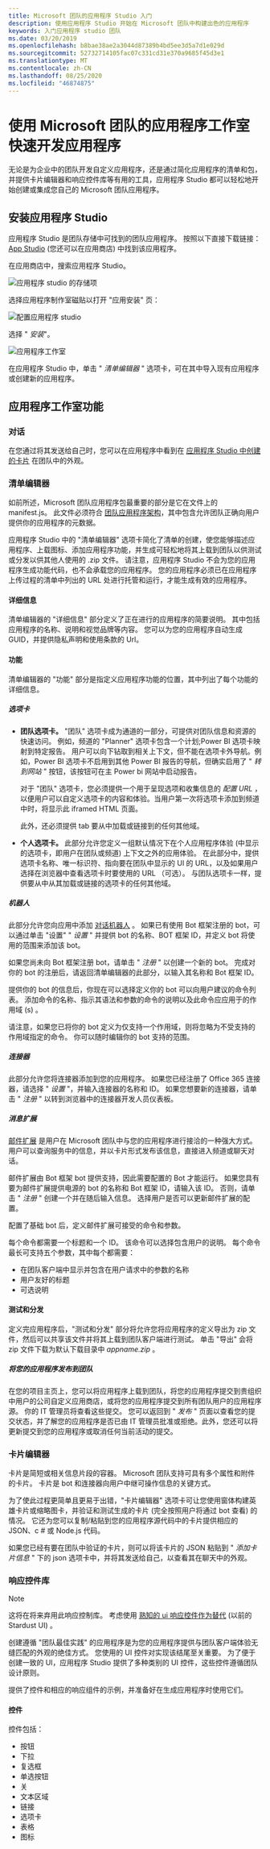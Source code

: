 ```yaml
---
title: Microsoft 团队的应用程序 Studio 入门
description: 使用应用程序 Studio 开始在 Microsoft 团队中构建出色的应用程序
keywords: 入门应用程序 studio 团队
ms.date: 03/20/2019
ms.openlocfilehash: b8bae38ae2a3044d87389b4bd5ee3d5a7d1e029d
ms.sourcegitcommit: 52732714105fac07c331cd31e370a9685f45d3e1
ms.translationtype: MT
ms.contentlocale: zh-CN
ms.lasthandoff: 08/25/2020
ms.locfileid: "46874875"
---
```

# <a name="quickly-develop-apps-with-app-studio-for-microsoft-teams"></a>使用 Microsoft 团队的应用程序工作室快速开发应用程序

无论是为企业中的团队开发自定义应用程序，还是通过简化应用程序的清单和包，并提供卡片编辑器和响应控件库等有用的工具，应用程序 Studio 都可以轻松地开始创建或集成您自己的 Microsoft 团队应用程序。

## <a name="installing-app-studio"></a>安装应用程序 Studio

应用程序 Studio 是团队存储中可找到的团队应用程序。 按照以下直接下载链接： [App Studio](https://aka.ms/InstallTeamsAppStudio) (您还可以在应用商店) 中找到该应用程序。

在应用商店中，搜索应用程序 Studio。

![应用程序 studio 的存储项](~/assets/images/get-started/storeteamsappstudio.png)

选择应用程序制作室磁贴以打开 "应用安装" 页：

![配置应用程序 studio](~/assets/images/get-started/teamsappstudioconfiguration.png)

选择 " *安装*"。

![应用程序工作室](~/assets/images/get-started/teamsappstudio.png)

在应用程序 Studio 中，单击 " *清单编辑器* " 选项卡，可在其中导入现有应用程序或创建新的应用程序。

## <a name="app-studio-features"></a>应用程序工作室功能

### <a name="conversation"></a>对话

在您通过将其发送给自己时，您可以在应用程序中看到在 [应用程序 Studio 中创建的卡片](#card-editor) 在团队中的外观。

### <a name="manifest-editor"></a>清单编辑器

如前所述，Microsoft 团队应用程序包最重要的部分是它在文件上的 manifest.js。 此文件必须符合 [团队应用程序架构](~/resources/schema/manifest-schema.md)，其中包含允许团队正确向用户提供你的应用程序的元数据。

应用程序 Studio 中的 "清单编辑器" 选项卡简化了清单的创建，使您能够描述应用程序、上载图标、添加应用程序功能，并生成可轻松地将其上载到团队以供测试或分发以供其他人使用的 .zip 文件。 请注意，应用程序 Studio 不会为您的应用程序生成功能代码，也不会承载您的应用程序。 您的应用程序必须已在应用程序上传过程的清单中列出的 URL 处进行托管和运行，才能生成有效的应用程序。

#### <a name="details"></a>详细信息

清单编辑器的 "详细信息" 部分定义了正在进行的应用程序的简要说明。 其中包括应用程序的名称、说明和视觉品牌等内容。 您可以为您的应用程序自动生成 GUID，并提供隐私声明和使用条款的 Url。

#### <a name="capabilities"></a>功能

清单编辑器的 "功能" 部分是指定义应用程序功能的位置，其中列出了每个功能的详细信息。

##### <a name="tabs"></a>选项卡

* **团队选项卡。** "团队" 选项卡成为通道的一部分，可提供对团队信息和资源的快速访问。 例如，频道的 "Planner" 选项卡包含一个计划;Power BI 选项卡映射到特定报告。 用户可以向下钻取到相关上下文，但不能在选项卡外导航。例如，Power BI 选项卡不启用到其他 Power BI 报告的导航，但确实启用了 " *转到网站* " 按钮，该按钮可在主 Power bi 网站中启动报告。

  对于 "团队" 选项卡，您必须提供一个用于呈现选项和收集信息的 *配置 URL* ，以便用户可以自定义选项卡的内容和体验。当用户第一次将选项卡添加到频道中时，将显示此 iframed HTML 页面。

  此外，还必须提供 tab 要从中加载或链接到的任何其他域。

* **个人选项卡。** 此部分允许您定义一组默认情况下在个人应用程序体验 (中显示的选项卡，即用户在团队或频道) 上下文之外的应用体验。 在此部分中，提供选项卡名称、唯一标识符、指向要在团队中显示的 UI 的 URL，以及如果用户选择在浏览器中查看选项卡时要使用的 URL （可选）。 与团队选项卡一样，提供要从中从其加载或链接的选项卡的任何其他域。

##### <a name="bots"></a>机器人

此部分允许您向应用中添加 [对话机器人](~/bots/what-are-bots.md) 。 如果已有使用 Bot 框架注册的 bot，可以通过单击 "设置" " *设置* " 并提供 bot 的名称、BOT 框架 ID，并定义 bot 将使用的范围来添加该 bot。

如果您尚未向 Bot 框架注册 bot，请单击 " *注册* " 以创建一个新的 bot。 完成对你的 bot 的注册后，请返回清单编辑器的此部分，以输入其名称和 Bot 框架 ID。

提供你的 bot 的信息后，你现在可以选择定义你的 bot 可以向用户建议的命令列表。 添加命令的名称、指示其语法和参数的命令的说明以及此命令应应用于的作用域 (s) 。

请注意，如果您已将你的 bot 定义为仅支持一个作用域，则将忽略为不受支持的作用域指定的命令。 你可以随时编辑你的 bot 支持的范围。

##### <a name="connectors"></a>连接器

此部分允许您将连接器添加到您的应用程序。 如果您已经注册了 Office 365 连接器，请选择 " *设置* "，并输入连接器的名称和 ID。 如果您想要新的连接器，请单击 " *注册* " 以转到浏览器中的连接器开发人员仪表板。

##### <a name="messaging-extensions"></a>消息扩展

[邮件扩展](~/messaging-extensions/what-are-messaging-extensions.md) 是用户在 Microsoft 团队中与您的应用程序进行接洽的一种强大方式。 用户可以查询服务中的信息，并以卡片形式发布该信息，直接进入频道或聊天对话。

邮件扩展由 Bot 框架 bot 提供支持，因此需要配置的 Bot 才能运行。 如果您具有要为邮件扩展提供电源的 bot 的名称和 Bot 框架 ID，请输入该 ID。 否则，请单击 " *注册* " 创建一个并在随后输入信息。 选择用户是否可以更新邮件扩展的配置。

配置了基础 bot 后，定义邮件扩展可接受的命令和参数。

每个命令都需要一个标题和一个 ID。 该命令可以选择包含用户的说明。 每个命令最长可支持五个参数，其中每个都需要：

* 在团队客户端中显示并包含在用户请求中的参数的名称
* 用户友好的标题
* 可选说明

#### <a name="test-and-distribute"></a>测试和分发

定义完应用程序后，"测试和分发" 部分将允许您将应用程序的定义导出为 zip 文件，然后可以共享该文件并将其上载到团队客户端进行测试。 单击 "导出" 会将 zip 文件下载为默认下载目录中 *appname.zip* 。

##### <a name="publish-your-app-to-teams"></a>将您的应用程序发布到团队
在您的项目主页上，您可以将应用程序上载到团队，将您的应用程序提交到贵组织中用户的公司自定义应用商店，或将您的应用程序提交到所有团队用户的应用程序源。 你的 IT 管理员将查看这些提交。 您可以返回到 " *发布* " 页面以查看您的提交状态，并了解您的应用程序是否已由 IT 管理员批准或拒绝。此外，您还可以将更新提交到您的应用程序或取消任何当前活动的提交。

### <a name="card-editor"></a>卡片编辑器

卡片是简短或相关信息片段的容器。 Microsoft 团队支持可具有多个属性和附件的卡片。 卡片是 bot 和连接器向用户中继可操作信息的关键方式。 

为了使此过程更简单且更易于出错，"卡片编辑器" 选项卡可让您使用窗体构建英雄卡片或缩略图卡，并验证和测试生成的卡片 (完全按照用户将通过 bot 查看) 的情况。 它还为您可以复制/粘贴到您的应用程序源代码中的卡片提供相应的 JSON、c # 或 Node.js 代码。

如果您已经有要在团队中验证的卡片，则可以将该卡片的 JSON 粘贴到 " *添加卡片信息* " 下的 json 选项卡中，并将其发送给自己，以查看其在聊天中的外观。

### <a name="react-control-library"></a>响应控件库

>[!Note]
> 这将在将来弃用此响应控制库。 考虑使用 [熟知的 ui 响应控件作为替代](https://microsoft.github.io/fluent-ui-react/) (以前的 Stardust UI) 。

创建遵循 "团队最佳实践" 的应用程序是为您的应用程序提供与团队客户端体验无缝匹配的外观的绝佳方式。 您使用的 UI 控件对实现该结尾至关重要。 为了便于创建一致的 UI，应用程序 Studio 提供了多种类别的 UI 控件，这些控件遵循团队设计原则。

提供了控件和相应的响应组件的示例，并准备好在生成应用程序时使用它们。

#### <a name="controls"></a>控件

控件包括：

* 按钮
* 下拉
* 复选框
* 单选按钮
* 关
* 文本区域
* 链接
* 选项卡
* 表格
* 图标
